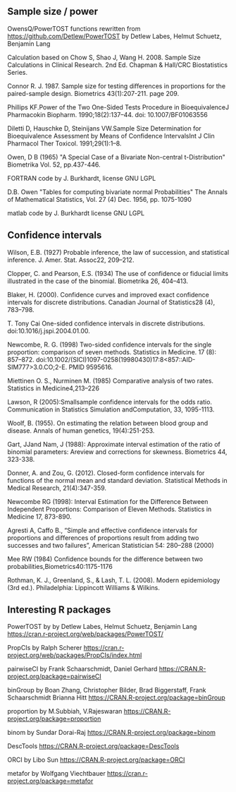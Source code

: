 ## Sample size / power

OwensQ/PowerTOST functions rewritten from https://github.com/Detlew/PowerTOST by Detlew Labes, Helmut Schuetz, Benjamin Lang

Calculation based on Chow S, Shao J, Wang H. 2008. Sample Size Calculations in Clinical Research. 2nd Ed. Chapman & Hall/CRC Biostatistics Series.

Connor R. J. 1987. Sample size for testing differences in proportions for the paired-sample design. Biometrics 43(1):207-211. page 209.

Phillips KF.Power of the Two One-Sided Tests Procedure in BioequivalenceJ Pharmacokin Biopharm. 1990;18(2):137–44. doi: 10.1007/BF01063556

Diletti D, Hauschke D, Steinijans VW.Sample Size Determination for Bioequivalence Assessment by Means of Confidence IntervalsInt J Clin Pharmacol Ther Toxicol. 1991;29(1):1–8.

Owen, D B (1965) "A Special Case of a Bivariate Non-central t-Distribution" Biometrika Vol. 52, pp.437-446.

FORTRAN code by J. Burkhardt, license GNU LGPL

D.B. Owen "Tables for computing bivariate normal Probabilities" The Annals of Mathematical Statistics, Vol. 27 (4) Dec. 1956, pp. 1075-1090

matlab code  by J. Burkhardt license GNU LGPL


## Confidence intervals

Wilson, E.B. (1927) Probable inference, the law of succession, and statistical inference. J. Amer. Stat. Assoc22, 209–212.

Clopper, C. and Pearson, E.S. (1934) The use of confidence or fiducial limits illustrated in the case of the binomial. Biometrika 26, 404–413.

Blaker, H. (2000). Confidence curves and improved exact confidence intervals for discrete distributions. Canadian Journal of Statistics28 (4), 783–798.

T. Tony Cai One-sided confidence intervals in discrete distributions. doi:10.1016/j.jspi.2004.01.00.

Newcombe, R. G. (1998) Two-sided confidence intervals for the single proportion: comparison of seven methods. Statistics in Medicine. 17 (8): 857–872. doi:10.1002/(SICI)1097-0258(19980430)17:8<857::AID-SIM777>3.0.CO;2-E. PMID 9595616.

Miettinen O. S., Nurminen M. (1985) Comparative analysis of two rates. Statistics in Medicine4,213–226

Lawson, R (2005):Smallsample confidence intervals for the odds ratio.  Communication in Statistics Simulation andComputation, 33, 1095-1113.

Woolf, B. (1955). On estimating the relation between blood group and disease. Annals of human genetics, 19(4):251-253.

Gart, JJand Nam, J (1988): Approximate interval estimation of the ratio of binomial parameters: Areview and corrections for skewness. Biometrics 44, 323-338.

Donner, A. and Zou, G. (2012). Closed-form confidence intervals for functions of the normal mean and standard deviation. Statistical Methods in Medical Research, 21(4):347-359.

Newcombe RG (1998): Interval Estimation for the Difference Between Independent Proportions: Comparison of Eleven Methods. Statistics in Medicine 17, 873-890.

Agresti A, Caffo B., “Simple and effective confidence intervals for proportions and differences of proportions result from adding two successes and two failures”, American Statistician 54: 280–288 (2000)

Mee RW (1984) Confidence bounds for the difference between two probabilities,Biometrics40:1175-1176

Rothman, K. J., Greenland, S., & Lash, T. L. (2008). Modern epidemiology (3rd ed.). Philadelphia: Lippincott Williams & Wilkins.

## Interesting R packages

PowerTOST by by Detlew Labes, Helmut Schuetz, Benjamin Lang  https://cran.r-project.org/web/packages/PowerTOST/

PropCIs by Ralph Scherer https://cran.r-project.org/web/packages/PropCIs/index.html

pairwiseCI by Frank Schaarschmidt, Daniel Gerhard  https://CRAN.R-project.org/package=pairwiseCI

binGroup by Boan Zhang, Christopher Bilder, Brad Biggerstaff, Frank Schaarschmidt Brianna Hitt https://CRAN.R-project.org/package=binGroup

proportion by M.Subbiah, V.Rajeswaran https://CRAN.R-project.org/package=proportion

binom by Sundar Dorai-Raj https://CRAN.R-project.org/package=binom

DescTools https://CRAN.R-project.org/package=DescTools

ORCI by Libo Sun https://CRAN.R-project.org/package=ORCI

metafor by Wolfgang Viechtbauer https://cran.r-project.org/package=metafor
